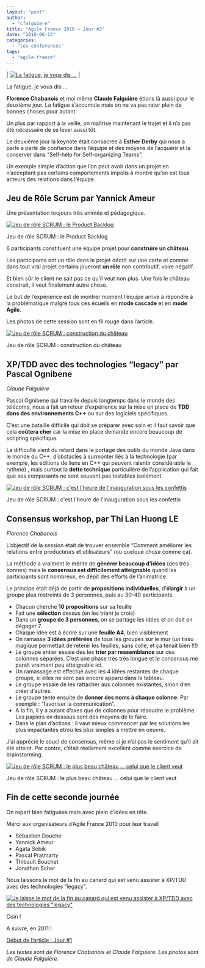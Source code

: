 ```yaml
---
layout: "post"
author: 
  - "cfalguiere"
title: "Agile France 2010 – Jour #2"
date: "2010-06-13"
categories: 
  - "les-conferences"
tags: 
  - "agile-france"
---
```


| [![La fatigue, je vous dis ...](/assets/2010/06/2010-06-13-agile-france-2010-jour-2/agilefrance-jour2-ombre.jpg "agilefrance-jour2-ombre")](http://jduchess.org/duchess-france/files/2010/06/agilefrance-jour2-ombre.jpg) |

La fatigue, je vous dis ...

**Florence Chabanois** et moi même **Claude Falguière** étions là aussi pour le deuxième jour. La fatigue s’accumule mais on ne va pas rater plein de bonnes choses pour autant.

Un plus par rapport à la veille, on maîtrise maintenant le trajet et il n’a pas été nécessaire de se lever aussi tôt.

Le deuxième jour la keynote était consacrée à **Esther Derby** qui nous a parlé a parlé de confiance dans l’équipe et des moyens de l’acquérir et la conserver dans “Self-help for Self-organizing Teams”.

Un exemple simple d’action que l’on peut avoir dans un projet en n’acceptant pas certains comportements impolis à montré qu’on est tous acteurs des relations dans l’équipe.

## Jeu de Rôle Scrum par Yannick Ameur

Une présentation toujours très animée et pédagogique.

[![Jeu de rôle SCRUM : le Product Backlog](/assets/2010/06/2010-06-13-agile-france-2010-jour-2/Photo-046_L500-300x175.jpg "Photo 046_L500")](http://jduchess.org/duchess-france/files/2010/06/Photo-046_L500.jpg)

Jeu de rôle SCRUM : le Product Backlog

6 participants constituent une équipe projet pour **construire un château**.

Les participants ont un rôle dans le projet décrit sur une carte et comme dans tout vrai projet certains joueront **un rôle** non contributif, voire négatif.

Et bien sûr le client ne sait pas ce qu’il veut non plus. Une fois le château construit, il veut finalement autre chose.

Le but de l’expérience est de montrer moment l’équipe arrive à répondre à la problématique malgré tous ces écueils en **mode cascade** et en **mode Agile**.

Les photos de cette session sont en fil rouge dans l’article.

[![Jeu de rôle SCRUM : construction du château](/assets/2010/06/2010-06-13-agile-france-2010-jour-2/Photo-057_L500-300x175.jpg "Photo 057_L500")](http://jduchess.org/duchess-france/files/2010/06/Photo-057_L500.jpg)

Jeu de rôle SCRUM : construction du château

## XP/TDD avec des technologies “legacy” par Pascal Ognibene

_Claude Falguière_

Pascal Ognibene qui travaille depuis longtemps dans le monde des télécoms, nous a fait un retour d’expérience sur la mise en place de **TDD dans des environnements C++** ou sur des logiciels spécifiques.

C’est une bataille difficile qui doit se préparer avec soin et il faut savoir que cela **coûtera cher** car la mise en place demande encore beaucoup de scripting spécifique.

La difficulté vient du retard dans le portage des outils du monde Java dans le monde du C++, d’obstacles à surmonter liés à la technologie (par exemple, les éditions de liens en C++ qui peuvent ralentir considérable le rythme) , mais surtout la **dette technique** particulière de l’application qui fait que ses composants ne sont souvent pas testables isolément.

[![Jeu de rôle SCRUM : c'est l'heure de l'inauguration sous les confettis](/assets/2010/06/2010-06-13-agile-france-2010-jour-2/Photo-063_L500-300x175.jpg "Photo 063_L500")](http://jduchess.org/duchess-france/files/2010/06/Photo-063_L500.jpg)

Jeu de rôle SCRUM : c'est l'heure de l'inauguration sous les confettis

## Consensus workshop, par Thi Lan Huong LE

_Florence Chabanois_

L’objectif de la session était de trouver ensemble “Comment améliorer les relations entre producteurs et utilisateurs” (ou quelque chose comme ça).

La méthode a vraiment le mérite de **générer beaucoup d’idées** (des très bonnes) mais le **consensus est difficilement atteignable** quand les participants sont nombreux, en dépit des efforts de l’animatrice.

Le principe était déjà de partir de **propositions individuelles**, d’**élargir** à un groupe plus restreints de 3 personnes, puis au 30-40 participants.

- Chacun cherche **10 propositions** sur sa feuille
- Fait une **sélection** dessus (en les triant je crois)
- Dans un **groupe de 3 personnes**, on se partage les idées et on doit en dégager 7.
- Chaque idée est à écrire sur une **feuille A4**, bien visiblement
- On ramasse **3 idées préférées** de tous les groupes sur le mur (un tissu magique permettait de retenir les feuilles, sans colle, et ça tenait bien !!!)
- Le groupe entier essaie des les **trier par ressemblance** sur des colonnes séparées. C’est une phase très très longue et le consensus me parait vraiment peu atteignable ici.
- Un ramassage est effectué avec les 4 idées restantes de chaque groupe, si elles ne sont pas encore apparu dans le tableau.
- Le groupe essaie de les rattacher aux colonnes existantes, sinon d’en créer d’autres.
- Le groupe tente ensuite de **donner des noms à chaque colonne**. Par exemple : “favoriser la communication”.
- A la fin, il y a autant d’axes que de colonnes pour résoudre le problème. Les papiers en dessous sont des moyens de le faire.
- Dans le plan d’actions : il vaut mieux commencer par les solutions les plus impactantes et/ou les plus simples à mettre en oeuvre.

J’ai apprécié le souci de consensus, même si je n’ai pas le sentiment qu’il ait été atteint. Par contre, c’était réellement excellent comme exercice de brainstorming.

[![Jeu de rôle SCRUM : le plus beau château ... celui que le client veut](/assets/2010/06/2010-06-13-agile-france-2010-jour-2/Photo-078_L500-300x175.jpg "Photo 078_L500")](http://jduchess.org/duchess-france/files/2010/06/Photo-078_L500.jpg)

Jeu de rôle SCRUM : le plus beau château ... celui que le client veut

## Fin de cette seconde journée

On repart bien fatiguées mais avec plein d’idées en tête.

Merci aux organisateurs d’Agile France 2010 pour leur travail

- Sébastien Douche
- Yannick Ameur
- Agata Sobik
- Pascal Pratmarty
- Thibault Bouchet
- Jonathan Scher

Nous laissons le mot de la fin au canard qui est venu assister à XP/TDD avec des technologies “legacy”.

[![Je laisse le mot de la fin au canard qui est venu assister à XP/TDD avec des technologies "legacy"](/assets/2010/06/2010-06-13-agile-france-2010-jour-2/Photo-094_L500-150x150.jpg "Photo 094_L500")](http://jduchess.org/duchess-france/files/2010/06/Photo-094_L500.jpg)

Coin !

A suivre, en 2011 !

[Début de l’article : Jour #1](http://jduchess.org/duchess-france/blog/agile-france-2010-jour-1/)

_Les textes sont de Florence Chabanois et Claude Falguière. Les photos sont de Claude Falguière._
